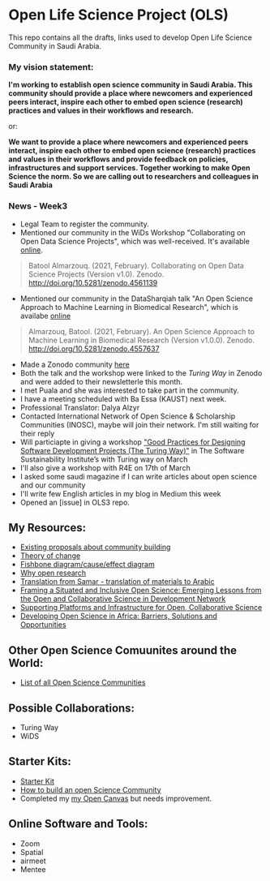 # Open Life Science Project (OLS)
This repo contains all the drafts, links used to develop Open Life Science Community in Saudi Arabia.

### My vision statement:

**I'm working to establish open science community in Saudi Arabia. This community should provide a place where newcomers and experienced peers interact, inspire each other to embed open science (research) practices and values in their workflows and research.**

or:

**We want to provide a place where newcomers and experienced peers interact, inspire each other to embed open science (research) practices and values in their workflows and provide feedback on policies, infrastructures and support services. Together working to make Open Science the norm. So we are calling out to researchers and colleagues in Saudi Arabia**

### News - Week3
- Legal Team to register the community.
- Mentioned our community in the WiDs Workshop "Collaborating on Open Data Science Projects", which was well-received. It's available [online](https://batoolmm.github.io/Collaborating-on-Open-Data-Science-Projects/).
> Batool Almarzouq. (2021, February). Collaborating on Open Data Science Projects (Version v1.0). Zenodo. http://doi.org/10.5281/zenodo.4561139
- Mentioned our community in the DataSharqiah talk "An Open Science Approach to Machine Learning in Biomedical Research", which is availabe [online](https://saudi-data-community.netlify.app/#1)
> Almarzouq, Batool. (2021, February). An Open Science Approach to Machine Learning in Biomedical Research (Version v1.0.0). Zenodo. http://doi.org/10.5281/zenodo.4557637
- Made a Zonodo community [here](https://www.software.ac.uk/cw21)
- Both the talk and the workshop were linked to the _Turing Way_ in Zenodo and were added to their newsletterle this month.
- I met Puala and she was interested to take part in the community.
- I have a meeting scheduled with Ba Essa (KAUST) next week.
- Professional Translator: Dalya Alzyr
- Contacted International Network of Open Science & Scholarship Communities (INOSC), maybe will join their network. I'm still waiting for their reply
- Will particiapte in giving a workshop ["Good Practices for Designing Software Development Projects (The Turing Way)"](https://www.software.ac.uk/cw21) in The Software Sustainability Institute’s with Turing way on March
- I'll also give a workshop with R4E on 17th of March
- I asked some saudi magazine if I can write articles about open science and our community
- I'll write few English articles in my blog in Medium this week
- Opened an [issue] in OLS3 repo.

## My Resources:
- [Existing proposals about community building](https://figshare.com/articles/journal_contribution/A_Programme_for_the_Development_of_Computational_and_Digital_Research_Capacity_in_South_Africa_and_Africa_-_phase_1/3382168)
- [Theory of change](https://www.sopact.com/theory-of-change)
- [Fishbone diagram/cause/effect diagram](https://asq.org/quality-resources/fishbone)
- [Why open research](http://whyopenresearch.org/)
- [Translation from Samar - translation of materials to Arabic](https://www.youtube.com/channel/UCD2J9v2BVPtP7Ousy1Ewo8g)
- [Framing a Situated and Inclusive Open
Science: Emerging Lessons from the Open
and Collaborative Science in Development
Network ](https://elpub.architexturez.net/system/files/STAL9781614997696-0018.pdf)
- [Supporting Platforms and Infrastructure for Open, Collaborative Science](https://chanzuckerberg.com/science/programs-resources/open-science/)
- [Developing Open Science in Africa: Barriers, Solutions and Opportunities](https://datascience.codata.org/article/10.5334/dsj-2020-031/)

## Other Open Science Comuunites around the World:
- [List of all Open Science Communities](https://docs.google.com/spreadsheets/d/1LNF5_bOkRV-RLIF4HYmu-gOemIa4IdfXEer89fM-Vy8/edit#gid=0)

## Possible Collaborations:
- Turing Way
- WiDS

## Starter Kits:
 - [Starter Kit](https://inosc-starter-kit.netlify.app/)
 - [How to build an open Science Community](https://www.cos.io/blog/how-build-open-science-network-your-community)
 - Completed my [my Open Canvas](https://docs.google.com/presentation/d/1TVT74g8IF8COIFnUc_CCyaU7DqXbNCmI5cjrDGbb9NA/edit#slide=id.ps) but needs improvement.
## Online Software and Tools:
- Zoom
- Spatial
- airmeet
- Mentee
